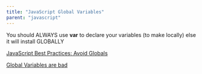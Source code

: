 ```yaml
---
title: "JavaScript Global Variables"
parent: "javascript"
---
```


You should ALWAYS use **var** to declare your variables (to make locally) else it will install GLOBALLY

[JavaScript Best Practices: Avoid Globals](http://www.w3.org/wiki/JavaScript_best_practices#Avoid_globals)

[Global Variables are bad](http://c2.com/cgi/wiki?GlobalVariablesAreBad)
